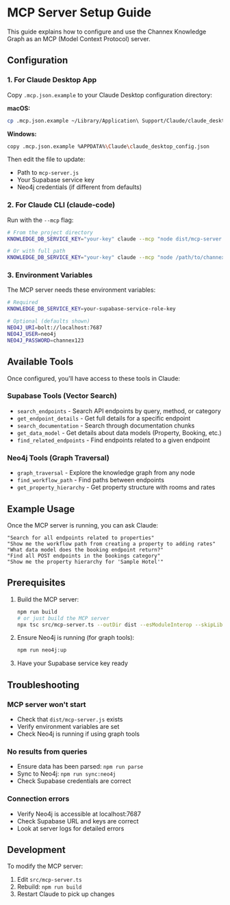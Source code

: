 # MCP Server Setup Guide

This guide explains how to configure and use the Channex Knowledge Graph as an MCP (Model Context Protocol) server.

## Configuration

### 1. For Claude Desktop App

Copy `.mcp.json.example` to your Claude Desktop configuration directory:

**macOS:**
```bash
cp .mcp.json.example ~/Library/Application\ Support/Claude/claude_desktop_config.json
```

**Windows:**
```bash
copy .mcp.json.example %APPDATA%\Claude\claude_desktop_config.json
```

Then edit the file to update:
- Path to `mcp-server.js`
- Your Supabase service key
- Neo4j credentials (if different from defaults)

### 2. For Claude CLI (claude-code)

Run with the `--mcp` flag:

```bash
# From the project directory
KNOWLEDGE_DB_SERVICE_KEY="your-key" claude --mcp "node dist/mcp-server.js"

# Or with full path
KNOWLEDGE_DB_SERVICE_KEY="your-key" claude --mcp "node /path/to/channex-knowledge-graph/dist/mcp-server.js"
```

### 3. Environment Variables

The MCP server needs these environment variables:

```bash
# Required
KNOWLEDGE_DB_SERVICE_KEY=your-supabase-service-role-key

# Optional (defaults shown)
NEO4J_URI=bolt://localhost:7687
NEO4J_USER=neo4j
NEO4J_PASSWORD=channex123
```

## Available Tools

Once configured, you'll have access to these tools in Claude:

### Supabase Tools (Vector Search)
- `search_endpoints` - Search API endpoints by query, method, or category
- `get_endpoint_details` - Get full details for a specific endpoint
- `search_documentation` - Search through documentation chunks
- `get_data_model` - Get details about data models (Property, Booking, etc.)
- `find_related_endpoints` - Find endpoints related to a given endpoint

### Neo4j Tools (Graph Traversal)
- `graph_traversal` - Explore the knowledge graph from any node
- `find_workflow_path` - Find paths between endpoints
- `get_property_hierarchy` - Get property structure with rooms and rates

## Example Usage

Once the MCP server is running, you can ask Claude:

```
"Search for all endpoints related to properties"
"Show me the workflow path from creating a property to adding rates"
"What data model does the booking endpoint return?"
"Find all POST endpoints in the bookings category"
"Show me the property hierarchy for 'Sample Hotel'"
```

## Prerequisites

1. Build the MCP server:
   ```bash
   npm run build
   # or just build the MCP server
   npx tsc src/mcp-server.ts --outDir dist --esModuleInterop --skipLibCheck
   ```

2. Ensure Neo4j is running (for graph tools):
   ```bash
   npm run neo4j:up
   ```

3. Have your Supabase service key ready

## Troubleshooting

### MCP server won't start
- Check that `dist/mcp-server.js` exists
- Verify environment variables are set
- Check Neo4j is running if using graph tools

### No results from queries
- Ensure data has been parsed: `npm run parse`
- Sync to Neo4j: `npm run sync:neo4j`
- Check Supabase credentials are correct

### Connection errors
- Verify Neo4j is accessible at localhost:7687
- Check Supabase URL and keys are correct
- Look at server logs for detailed errors

## Development

To modify the MCP server:
1. Edit `src/mcp-server.ts`
2. Rebuild: `npm run build`
3. Restart Claude to pick up changes